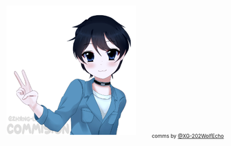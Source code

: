 <img src="20251028071654.png" width="300">
<p align="right" style="margin-top:-10px;">
  <small>comms by <a href="https://github.com/XG-202WolfEcho">@XG-202WolfEcho</a></small>
</p>
